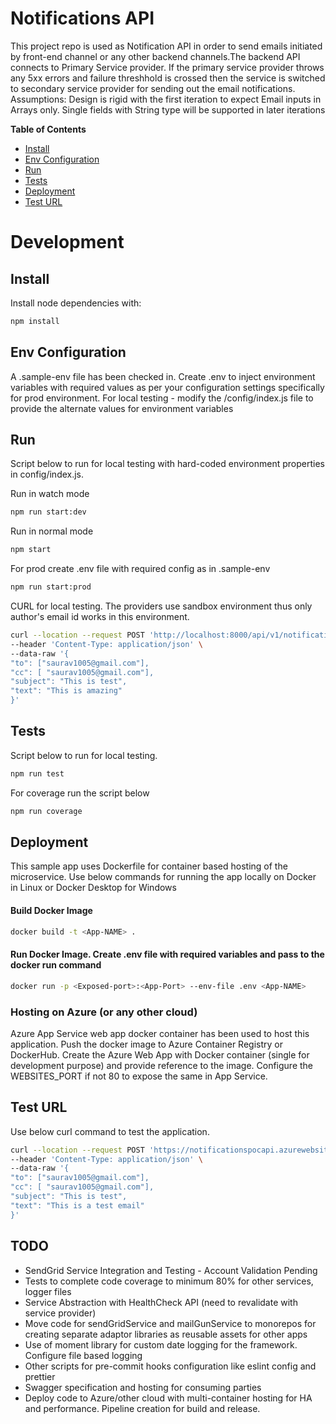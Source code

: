 # Notifications API

This project repo is used as Notification API in order to send emails initiated by front-end channel or any other backend channels.The backend API connects to Primary Service provider. If the primary service provider throws any 5xx errors and failure threshhold is crossed then the service is switched to secondary service provider for sending out the email notifications.
Assumptions: Design is rigid with the first iteration to expect Email inputs in Arrays only. Single fields with String type will be supported in later iterations

**Table of Contents**

- [Install](#install)
- [Env Configuration](#envconfig)
- [Run](#run)
- [Tests](#tests)
- [Deployment](#deployment)
- [Test URL](#test-url)

# Development

## Install

Install node dependencies with:

```sh
npm install
```

## Env Configuration

A .sample-env file has been checked in. Create .env to inject environment variables with required values as per your configuration settings specifically for prod environment.
For local testing - modify the /config/index.js file to provide the alternate values for environment variables

## Run

Script below to run for local testing with hard-coded environment properties in config/index.js.

Run in watch mode

```sh
npm run start:dev
```

Run in normal mode

```sh
npm start
```

For prod create .env file with required config as in .sample-env

```sh
npm run start:prod
```
CURL for local testing. The providers use sandbox environment thus only author's email id works in this environment.
```sh
curl --location --request POST 'http://localhost:8000/api/v1/notifications/email' \
--header 'Content-Type: application/json' \
--data-raw '{
"to": ["saurav1005@gmail.com"],
"cc": [ "saurav1005@gmail.com"],
"subject": "This is test",
"text": "This is amazing"
}'
```

## Tests

Script below to run for local testing.

```sh
npm run test
```

For coverage run the script below

```sh
npm run coverage
```

## Deployment

This sample app uses Dockerfile for container based hosting of the microservice. Use below commands for running the app locally on Docker in Linux or Docker Desktop for Windows

#### Build Docker Image

```sh
docker build -t <App-NAME> .
```

#### Run Docker Image. Create .env file with required variables and pass to the docker run command

```sh
docker run -p <Exposed-port>:<App-Port> --env-file .env <App-NAME>
```

### Hosting on Azure (or any other cloud)

Azure App Service web app docker container has been used to host this application. Push the docker image to Azure Container Registry or DockerHub. Create the Azure Web App with Docker container (single for development purpose) and provide reference to the image.
Configure the WEBSITES_PORT if not 80 to expose the same in App Service.

## Test URL

Use below curl command to test the application.

```sh
curl --location --request POST 'https://notificationspocapi.azurewebsites.net/api/v1/notifications/email' \
--header 'Content-Type: application/json' \
--data-raw '{
"to": ["saurav1005@gmail.com"],
"cc": [ "saurav1005@gmail.com"],
"subject": "This is test",
"text": "This is a test email"
}'
```

## TODO

- SendGrid Service Integration and Testing - Account Validation Pending
- Tests to complete code coverage to minimum 80% for other services, logger files
- Service Abstraction with HealthCheck API (need to revalidate with service provider)
- Move code for sendGridService and mailGunService to monorepos for creating separate adaptor libraries as reusable assets for other apps
- Use of moment library for custom date logging for the framework. Configure file based logging
- Other scripts for pre-commit hooks configuration like eslint config and prettier
- Swagger specification and hosting for consuming parties
- Deploy code to Azure/other cloud with multi-container hosting for HA and performance. Pipeline creation for build and release.
